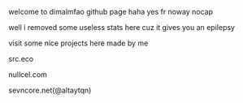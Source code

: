 welcome to dimalmfao github page haha yes fr noway nocap

well i removed some useless stats here cuz it gives you an epilepsy


visit some nice projects here made by me


src.eco

nullcel.com

sevncore.net(@altaytqn)
